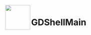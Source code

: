 <a href="https://github.com/Kubulambula/Godot-GDShell">
  <img src="../assets/logo.png" align="left" width="80" height="80">
</a>

# GDShellMain